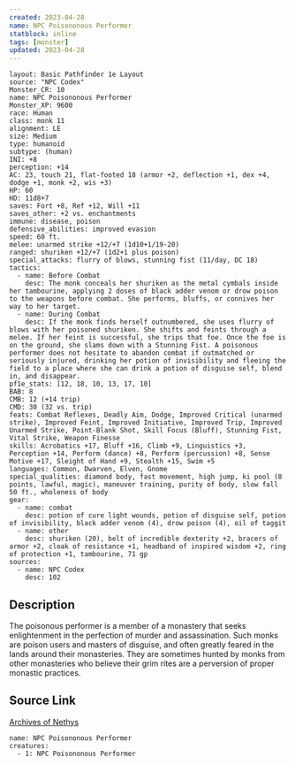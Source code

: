 ```yaml
---
created: 2023-04-28
name: NPC Poisononous Performer
statblock: inline
tags: [monster]
updated: 2023-04-28
---
```

```statblock
layout: Basic Pathfinder 1e Layout
source: "NPC Codex"
Monster_CR: 10
name: NPC Poisononous Performer
Monster_XP: 9600
race: Human
class: monk 11
alignment: LE
size: Medium
type: humanoid
subtype: (human)
INI: +8
perception: +14
AC: 23, touch 21, flat-footed 18 (armor +2, deflection +1, dex +4, dodge +1, monk +2, wis +3)
HP: 60
HD: 11d8+7
saves: Fort +8, Ref +12, Will +11
saves_other: +2 vs. enchantments
immune: disease, poison
defensive_abilities: improved evasion
speed: 60 ft.
melee: unarmed strike +12/+7 (1d10+1/19-20)
ranged: shuriken +12/+7 (1d2+1 plus poison)
special_attacks: flurry of blows, stunning fist (11/day, DC 18)
tactics:
  - name: Before Combat
    desc: The monk conceals her shuriken as the metal cymbals inside her tambourine, applying 2 doses of black adder venom or drow poison to the weapons before combat. She performs, bluffs, or connives her way to her target.
  - name: During Combat
    desc: If the monk finds herself outnumbered, she uses flurry of blows with her poisoned shuriken. She shifts and feints through a melee. If her feint is successful, she trips that foe. Once the foe is on the ground, she slams down with a Stunning Fist. A poisonous performer does not hesitate to abandon combat if outmatched or seriously injured, drinking her potion of invisibility and fleeing the field to a place where she can drink a potion of disguise self, blend in, and disappear.
pf1e_stats: [12, 18, 10, 13, 17, 10]
BAB: 8
CMB: 12 (+14 trip)
CMD: 30 (32 vs. trip)
feats: Combat Reflexes, Deadly Aim, Dodge, Improved Critical (unarmed strike), Improved Feint, Improved Initiative, Improved Trip, Improved Unarmed Strike, Point-Blank Shot, Skill Focus (Bluff), Stunning Fist, Vital Strike, Weapon Finesse
skills: Acrobatics +17, Bluff +16, Climb +9, Linguistics +3, Perception +14, Perform (dance) +8, Perform (percussion) +8, Sense Motive +17, Sleight of Hand +9, Stealth +15, Swim +5
languages: Common, Dwarven, Elven, Gnome
special_qualities: diamond body, fast movement, high jump, ki pool (8 points, lawful, magic), maneuver training, purity of body, slow fall 50 ft., wholeness of body
gear:
  - name: combat
    desc: potion of cure light wounds, potion of disguise self, potion of invisibility, black adder venom (4), drow poison (4), oil of taggit
  - name: other
    desc: shuriken (20), belt of incredible dexterity +2, bracers of armor +2, cloak of resistance +1, headband of inspired wisdom +2, ring of protection +1, tambourine, 71 gp
sources:
  - name: NPC Codex
    desc: 102
```
## Description
The poisonous performer is a member of a monastery that seeks enlightenment in the perfection of murder and assassination. Such monks are poison users and masters of disguise, and often greatly feared in the lands around their monasteries. They are sometimes hunted by monks from other monasteries who believe their grim rites are a perversion of proper monastic practices.
## Source Link
[Archives of Nethys](https://aonprd.com/NPCDisplay.aspx?ItemName=Poisononous%20Performer)
```encounter-table
name: NPC Poisononous Performer
creatures:
  - 1: NPC Poisononous Performer
```
